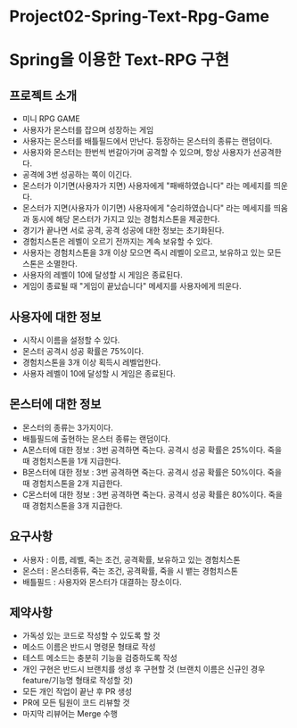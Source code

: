 # Project02-Spring-Text-Rpg-Game

# Spring을 이용한 Text-RPG 구현

## 프로젝트 소개
- 미니 RPG GAME
- 사용자가 몬스터를 잡으며 성장하는 게임
- 사용자는 몬스터를 배틀필드에서 만난다. 등장하는 몬스터의 종류는 랜덤이다.
- 사용자와 몬스터는 한번씩 번갈아가며 공격할 수 있으며, 항상 사용자가 선공격한다.
- 공격에 3번 성공하는 쪽이 이긴다.
- 몬스터가 이기면(사용자가 지면) 사용자에게 "패배하였습니다" 라는 메세지를 띄운다.
- 몬스터가 지면(사용자가 이기면) 사용자에게 "승리하였습니다" 라는 메세지를 띄움과 동시에 해당 몬스터가 가지고 있는 경험치스톤을 제공한다.
- 경기가 끝나면 서로 공격, 공격 성공에 대한 정보는 초기화된다.
- 경험치스톤은 레벨이 오르기 전까지는 계속 보유할 수 있다.
- 사용자는 경험치스톤을 3개 이상 모으면 즉시 레벨이 오르고, 보유하고 있는 모든 스톤은 소멸한다.
- 사용자의 레벨이 10에 달성할 시 게임은 종료된다.
- 게임이 종료될 때 "게임이 끝났습니다" 메세지를 사용자에게 띄운다.


## 사용자에 대한 정보
- 시작시 이름을 설정할 수 있다.
- 몬스터 공격시 성공 확률은 75%이다.
- 경험치스톤을 3개 이상 획득시 레벨업한다.
- 사용자 레벨이 10에 달성할 시 게임은 종료된다.


## 몬스터에 대한 정보
- 몬스터의 종류는 3가지이다.
- 배틀필드에 출현하는 몬스터 종류는 랜덤이다.
- A몬스터에 대한 정보 : 3번 공격하면 죽는다. 공격시 성공 확률은 25%이다. 죽을 때 경험치스톤을 1개 지급한다.
- B몬스터에 대한 정보 : 3번 공격하면 죽는다. 공격시 성공 확률은 50%이다. 죽을 때 경험치스톤을 2개 지급한다.
- C몬스터에 대한 정보 : 3번 공격하면 죽는다. 공격시 성공 확률은 80%이다. 죽을 때 경험치스톤을 3개 지급한다.


## 요구사항
- 사용자 : 이름, 레벨, 죽는 조건, 공격확률, 보유하고 있는 경험치스톤
- 몬스터 : 몬스터종류, 죽는 조건, 공격확률, 죽을 시 뱉는 경험치스톤
- 배틀필드 : 사용자와 몬스터가 대결하는 장소이다.



## 제약사항
- 가독성 있는 코드로 작성할 수 있도록 할 것
- 메소드 이름은 반드시 명령문 형태로 작성
- 테스트 메소드는 충분히 기능을 검증하도록 작성
- 개인 구현은 반드시 브랜치를 생성 후 구현할 것
  (브랜치 이름은 신규인 경우 feature/기능명 형태로 작성할 것)
- 모든 개인 작업이 끝난 후 PR 생성
- PR에 모든 팀원이 코드 리뷰할 것
- 마지막 리뷰어는 Merge 수행
